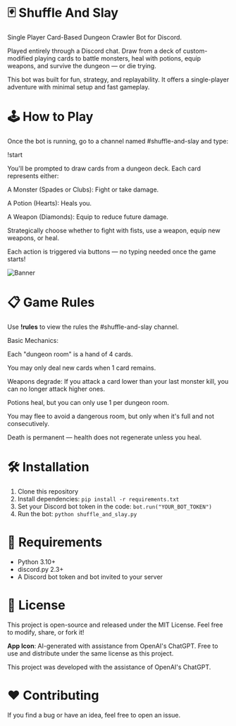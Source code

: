 # 🃏 Shuffle And Slay
Single Player Card-Based Dungeon Crawler Bot for Discord.

Played entirely through a Discord chat. Draw from a deck of custom-modified playing cards to battle monsters, heal with potions, equip weapons, and survive the dungeon — or die trying.

This bot was built for fun, strategy, and replayability. It offers a single-player adventure with minimal setup and fast gameplay.

# 🕹️ How to Play

Once the bot is running, go to a channel named #shuffle-and-slay and type:

!start

You'll be prompted to draw cards from a dungeon deck. Each card represents either:

A Monster (Spades or Clubs): Fight or take damage.

A Potion (Hearts): Heals you.

A Weapon (Diamonds): Equip to reduce future damage.

Strategically choose whether to fight with fists, use a weapon, equip new weapons, or heal.

Each action is triggered via buttons — no typing needed once the game starts!

![Banner](https://i.postimg.cc/qv5PS92Y/Play-Screen.png)

# 📋 Game Rules
Use **!rules** to view the rules the #shuffle-and-slay channel.

Basic Mechanics:

Each "dungeon room" is a hand of 4 cards.

You may only deal new cards when 1 card remains.

Weapons degrade: If you attack a card lower than your last monster kill, you can no longer attack higher ones.

Potions heal, but you can only use 1 per dungeon room.

You may flee to avoid a dangerous room, but only when it's full and not consecutively.

Death is permanent — health does not regenerate unless you heal.

# 🛠️ Installation
1. Clone this repository
2. Install dependencies: `pip install -r requirements.txt`
3. Set your Discord bot token in the code: `bot.run("YOUR_BOT_TOKEN")`
4. Run the bot: `python shuffle_and_slay.py`

# 🔧 Requirements
- Python 3.10+
- discord.py 2.3+
- A Discord bot token and bot invited to your server


# 📜 License
This project is open-source and released under the MIT License.
Feel free to modify, share, or fork it!

**App Icon**: AI-generated with assistance from OpenAI's ChatGPT. Free to use and distribute under the same license as this project.

This project was developed with the assistance of OpenAI's ChatGPT.


# ❤️ Contributing
If you find a bug or have an idea, feel free to open an issue.


